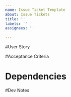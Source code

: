 ```yaml
---
name: Issue Ticket Template
about: Issue Tickets
title: ''
labels: ''
assignees: ''

---
```


#User Story

#Acceptance Criteria

# Dependencies

#Dev Notes
